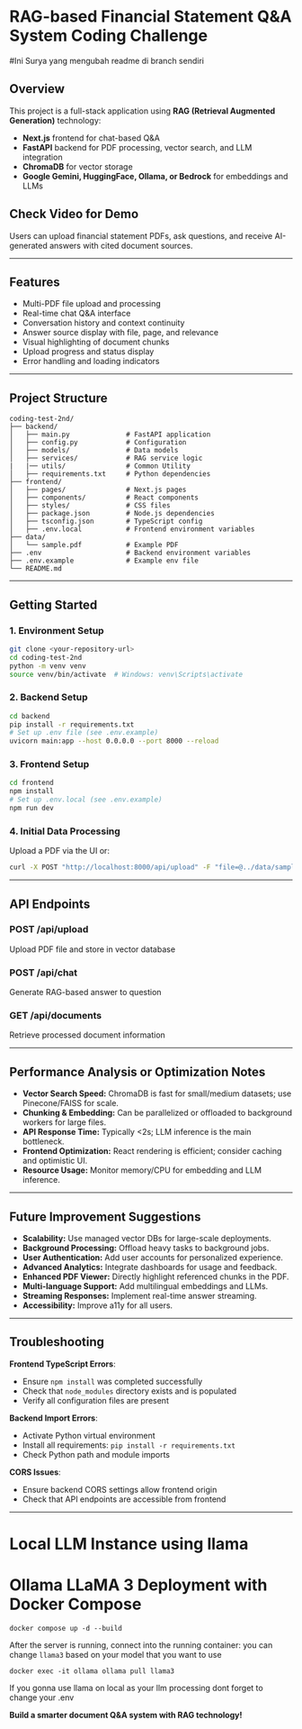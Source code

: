 # RAG-based Financial Statement Q&A System Coding Challenge
#Ini Surya yang mengubah readme di branch sendiri

## Overview

This project is a full-stack application using **RAG (Retrieval Augmented Generation)** technology:
- **Next.js** frontend for chat-based Q&A
- **FastAPI** backend for PDF processing, vector search, and LLM integration
- **ChromaDB** for vector storage
- **Google Gemini, HuggingFace, Ollama, or Bedrock** for embeddings and LLMs

## Check Video for Demo

Users can upload financial statement PDFs, ask questions, and receive AI-generated answers with cited document sources.

---

## Features

- Multi-PDF file upload and processing
- Real-time chat Q&A interface
- Conversation history and context continuity
- Answer source display with file, page, and relevance
- Visual highlighting of document chunks
- Upload progress and status display
- Error handling and loading indicators

---

## Project Structure

```
coding-test-2nd/
├── backend/
│   ├── main.py              # FastAPI application
│   ├── config.py            # Configuration
│   ├── models/              # Data models
│   ├── services/            # RAG service logic
|   |── utils/               # Common Utility
│   ├── requirements.txt     # Python dependencies
├── frontend/
│   ├── pages/               # Next.js pages
│   ├── components/          # React components
│   ├── styles/              # CSS files
│   ├── package.json         # Node.js dependencies
│   ├── tsconfig.json        # TypeScript config
│   ├── .env.local           # Frontend environment variables
├── data/
│   └── sample.pdf           # Example PDF
├── .env                     # Backend environment variables
├── .env.example             # Example env file
└── README.md
```

---

## Getting Started

### 1. Environment Setup

```bash
git clone <your-repository-url>
cd coding-test-2nd
python -m venv venv
source venv/bin/activate  # Windows: venv\Scripts\activate
```

### 2. Backend Setup

```bash
cd backend
pip install -r requirements.txt
# Set up .env file (see .env.example)
uvicorn main:app --host 0.0.0.0 --port 8000 --reload
```

### 3. Frontend Setup

```bash
cd frontend
npm install
# Set up .env.local (see .env.example)
npm run dev
```

### 4. Initial Data Processing

Upload a PDF via the UI or:
```bash
curl -X POST "http://localhost:8000/api/upload" -F "file=@../data/sample.pdf"
```

---

## API Endpoints

### **POST /api/upload**
Upload PDF file and store in vector database

### **POST /api/chat**
Generate RAG-based answer to question

### **GET /api/documents**
Retrieve processed document information

---

## Performance Analysis or Optimization Notes

- **Vector Search Speed:** ChromaDB is fast for small/medium datasets; use Pinecone/FAISS for scale.
- **Chunking & Embedding:** Can be parallelized or offloaded to background workers for large files.
- **API Response Time:** Typically <2s; LLM inference is the main bottleneck.
- **Frontend Optimization:** React rendering is efficient; consider caching and optimistic UI.
- **Resource Usage:** Monitor memory/CPU for embedding and LLM inference.

---

## Future Improvement Suggestions

- **Scalability:** Use managed vector DBs for large-scale deployments.
- **Background Processing:** Offload heavy tasks to background jobs.
- **User Authentication:** Add user accounts for personalized experience.
- **Advanced Analytics:** Integrate dashboards for usage and feedback.
- **Enhanced PDF Viewer:** Directly highlight referenced chunks in the PDF.
- **Multi-language Support:** Add multilingual embeddings and LLMs.
- **Streaming Responses:** Implement real-time answer streaming.
- **Accessibility:** Improve a11y for all users.

---

## Troubleshooting

**Frontend TypeScript Errors**:
- Ensure `npm install` was completed successfully
- Check that `node_modules` directory exists and is populated
- Verify all configuration files are present

**Backend Import Errors**:
- Activate Python virtual environment
- Install all requirements: `pip install -r requirements.txt`
- Check Python path and module imports

**CORS Issues**:
- Ensure backend CORS settings allow frontend origin
- Check that API endpoints are accessible from frontend

---

# Local LLM Instance using llama
# Ollama LLaMA 3 Deployment with Docker Compose

```
docker compose up -d --build
```

After the server is running, connect into the running container:
you can change `llama3` based on your model that you want to use

```
docker exec -it ollama ollama pull llama3

```
If you gonna use llama on local as your llm processing dont forget to change your .env


**Build a smarter document Q&A system with RAG technology!**



